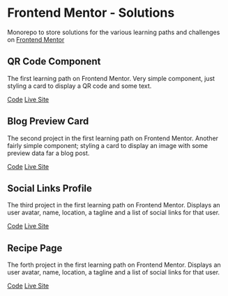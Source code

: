 # Frontend Mentor - Solutions

Monorepo to store solutions for the various learning paths and challenges on [Frontend Mentor](https://frontendmentor.io)

## QR Code Component

The first learning path on Frontend Mentor. Very simple component, just styling a card to display a QR code and some text.

[Code](https://github.com/nullpuppy/frontend-mentor-solutions/tree/main/qr-code-component/)
[Live Site](https://nullpuppy.github.io/frontend-mentor-solutions/qr-code-component)


## Blog Preview Card

The second project in the first learning path on Frontend Mentor. Another fairly simple component; styling a card to display an image with some preview data far a blog post.

[Code](https://github.com/nullpuppy/frontend-mentor-solutions/tree/main/blog-preview-card/)
[Live Site](https://nullpuppy.github.io/frontend-mentor-solutions/blog-preview-card/)

## Social Links Profile

The third project in the first learning path on Frontend Mentor. Displays an user avatar, name, location, a tagline and a list of social links for that user.

[Code](https://github.com/nullpuppy/frontend-mentor-solutions/tree/main/social-links-profile/)
[Live Site](https://nullpuppy.github.io/frontend-mentor-solutions/social-links-profile/)

## Recipe Page

The forth project in the first learning path on Frontend Mentor. Displays an user avatar, name, location, a tagline and a list of social links for that user.

[Code](https://github.com/nullpuppy/frontend-mentor-solutions/tree/main/recipe-page/)
[Live Site](https://nullpuppy.github.io/frontend-mentor-solutions/recipe-page/)
